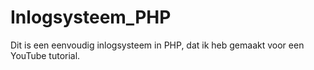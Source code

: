# Inlogsysteem_PHP
Dit is een eenvoudig inlogsysteem in PHP, dat ik heb gemaakt voor een YouTube tutorial.
